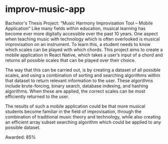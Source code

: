 # improv-music-app
Bachelor's Thesis Project: “Music Harmony Improvisation Tool – Mobile Application”
Like many fields within education, musical learning has become ever more digitally accessible over the past 10 years. One aspect when teaching music with technology which is often overlooked is musical improvisation on an instrument. To learn this, a student needs to know which scales can be played with which chords. This project aims to create a mobile application in React Native, which takes a user’s input of a chord and returns all possible scales that can be played over their choice.

The way that this can be carried out, is by creating a dataset of all possible scales, and using a combination of sorting and searching algorithms within that
dataset to return relevant information to the user. These algorithms include brute-forcing, binary search, database indexing, and hashing algorithms. When these are applied, the correct scales can be most efficiently returned to the user.

The results of such a mobile application could be that more musical students become familiar in the field of improvisation, through the combination of traditional music theory and technology, while also creating an efficient array subset searching algorithm which could be applied to any possible dataset.

Awarded: 85%
